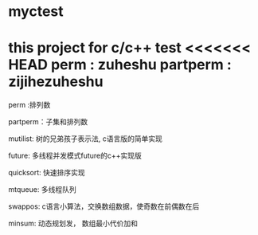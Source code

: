 # myctest

this project for c/c++ test
<<<<<<< HEAD
perm : zuheshu 
partperm : zijihezuheshu
=======

perm :排列数

partperm：子集和排列数

mutilist: 树的兄弟孩子表示法, c语言版的简单实现

future: 多线程并发模式future的c++实现版

quicksort: 快速排序实现

mtqueue: 多线程队列

swappos: c语言小算法，交换数组数据，使奇数在前偶数在后

minsum: 动态规划发， 数组最小代价加和

